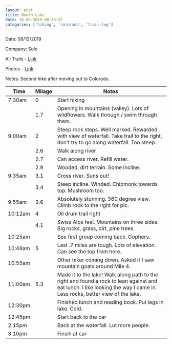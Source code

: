 ```yaml
---
layout: post
title: Booth Lake
date: 18-08-2019 08:30:57
categories: ['hiking', 'colorado', 'trail-log']
---
```

Date: 08/13/2019

Company: Solo

All Trails - [Link](https://www.alltrails.com/explore/recording/booth-lake--457)

Photos - [Link]({{site.url}}/assets/img/2019-08-18-booth-lake)

Notes: Second hike after moving out to Colorado.

| Time    | Milage | Notes                                                                                                                                                                    |
|---------|--------|--------------------------------------------------------------------------------------------------------------------------------------------------------------------------|
| 7:30am  | 0      | Start hiking                                                                                                                                                             |
|         | 1.7    | Opening in mountains (valley). Lots of wildflowers. Walk through / swim through them.                                                                                    |
| 9:00am  | 2      | Steep rock steps. Well marked. Rewarded with view of waterfall. Take trail to the right, don't try to go along waterfall. Too steep.                                     |
|         | 2.6    | Walk along river                                                                                                                                                         |
|         | 2.7    | Can access river. Refill water.                                                                                                                                          |
|         | 2.9    | Wooded, dirt terrain. Some incline.                                                                                                                                      |
| 9:35am  | 3.1    | Cross river. Suns out!                                                                                                                                                   |
|         | 3.4    | Steep incline. Winded. Chipmonk towards top. Mushroom too.                                                                                                               |
| 9:55am  | 3.6    | Absolutely stunning. 360 degree view. Climb rock to the right for pic.                                                                                                   |
| 10:12am | 4      | Oil drum trail right                                                                                                                                                     |
|         | 4.1    | Swiss Alps feel. Mountains on three sides. Big rocks, grass, dirt, pine trees.                                                                                           |
| 10:25am |        | See first group coming back. Gophers.                                                                                                                                    |
| 10:48am | 5      | Last .7 miles are tough. Lots of elevation. Can see the top from here.                                                                                                   |
| 10:55am |        | Other hiker coming down. Asked if I saw mountain goats around Mile 4.                                                                                                    |
| 11:00am | 5.3    | Made it to the lake! Walk along path to the right and found a rock to lean against and eat lunch. I like looking the way I came in. Less rocks, better view of the lake. |
| 12:30pm |        | Finished lunch and reading book. Put legs in lake. Cold.                                                                                                                 |
| 12:45pm |        | Start back to the car                                                                                                                                                    |
| 2:15pm  |        | Back at the waterfall. Lot more people.                                                                                                                                  |
| 3:10pm  |        | Finsih at car                                                                                                                                                            |
